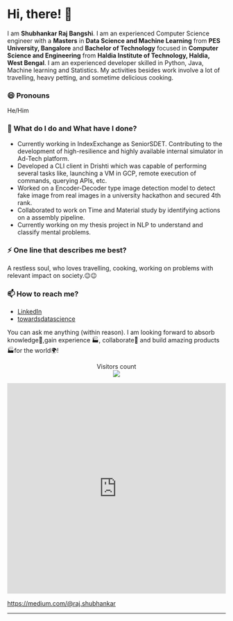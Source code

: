 # Hi, there! 👋

I am **Shubhankar Raj Bangshi**. I am an experienced Computer Science engineer with a **Masters** in **Data Science and Machine Learning** from **PES University, Bangalore** and **Bachelor of Technology** focused in **Computer Science and Engineering** from **Haldia Institute of Technology, Haldia, West Bengal**. I am an experienced developer skilled in Python, Java,  Machine learning and Statistics. My activities besides work involve a lot of travelling, heavy petting, and sometime delicious cooking.

### 😄 Pronouns
He/Him

### 🌱 What do I do and What have I done? 

- Currently working in IndexExchange as SeniorSDET. Contributing to the development of high-resilience and highly available internal simulator in Ad-Tech platform.
- Developed a CLI client in Drishti which was capable of performing several tasks like, launching a VM in GCP, remote execution of commands, querying APIs, etc.
- Worked on a Encoder-Decoder type image detection model to detect fake image from real images in a university hackathon and secured 4th rank.
- Collaborated to work on Time and Material study by identifying actions on a assembly pipeline.
- Currently working on my thesis project in NLP to understand and classify mental problems.


### ⚡ One line that describes me best? 
A restless soul, who loves travelling, cooking, working on problems with relevant impact on society.😉😉

### 📫 How to reach me?
- [LinkedIn](https://www.linkedin.com/in/shubhankar-raj/) 
- [towardsdatascience](https://medium.com/@raj.shubhankar)

You can ask me anything (within reason). I am looking forward to absorb knowledge🧠,gain experience 🏭, collaborate🤝 and build amazing products 🏭for the world🌍!

<p align="center"> 
  Visitors count<br>
  <img src="https://profile-counter.glitch.me/ShubhankarRaj/count.svg" />
</p>

<div class="glitch-embed-wrap" style="height: 486px; width: 100%;">
  <iframe
    allow="geolocation; microphone; camera; midi; encrypted-media"
    src="https://glitch.com/embed/#!/embed/koi-garden?previewSize=100&previewFirst=true&sidebarCollapsed=true"
    alt="koi-garden on Glitch"
    style="height: 100%; width: 100%; border: 0;">
  </iframe>
</div>

https://medium.com/@raj.shubhankar
***



<!--
**ShubhankarRaj/ShubhankarRaj** is a ✨ _special_ ✨ repository because its `README.md` (this file) appears on your GitHub profile.

Here are some ideas to get you started:

- 🔭 I’m currently working on ...
- 🌱 I’m currently learning ...
- 👯 I’m looking to collaborate on ...
- 🤔 I’m looking for help with ...
- 💬 Ask me about ...
- 📫 How to reach me: ...
- 😄 Pronouns: ...
- ⚡ Fun fact: ...
-->
